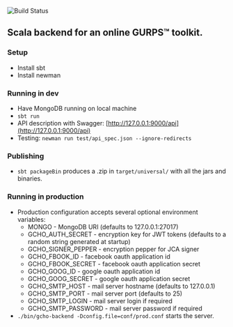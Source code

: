 ![Build Status](https://travis-ci.org/crimzie/gcho-backend.svg?branch=master)

## Scala backend for an online GURPS™ toolkit.

### Setup
* Install sbt
* Install newman

### Running in dev
* Have MongoDB running on local machine
* `sbt run`
* API description with Swagger: [http://127.0.0.1:9000/api](http://127.0.0.1:9000/api)
* Testing: `newman run test/api_spec.json --ignore-redirects`

### Publishing
* `sbt packageBin` produces a .zip in `target/universal/` with all the jars and binaries.

### Running in production
* Production configuration accepts several optional environment variables:
    - MONGO              - MongoDB URI (defaults to 127.0.0.1:27017)
    - GCHO_AUTH_SECRET   - encryption key for JWT tokens (defaults to a random string generated at startup)
    - GCHO_SIGNER_PEPPER - encryption pepper for JCA signer
    - GCHO_FBOOK_ID      - facebook oauth application id
    - GCHO_FBOOK_SECRET  - facebook oauth application secret
    - GCHO_GOOG_ID       - google oauth application id    
    - GCHO_GOOG_SECRET   - google oauth application secret        
    - GCHO_SMTP_HOST     - mail server hostname (defaults to 127.0.0.1)
    - GCHO_SMTP_PORT     - mail server port (defaults to 25)
    - GCHO_SMTP_LOGIN    - mail server login if required
    - GCHO_SMTP_PASSWORD - mail server password if required
* `./bin/gcho-backend -Dconfig.file=conf/prod.conf` starts the server.
